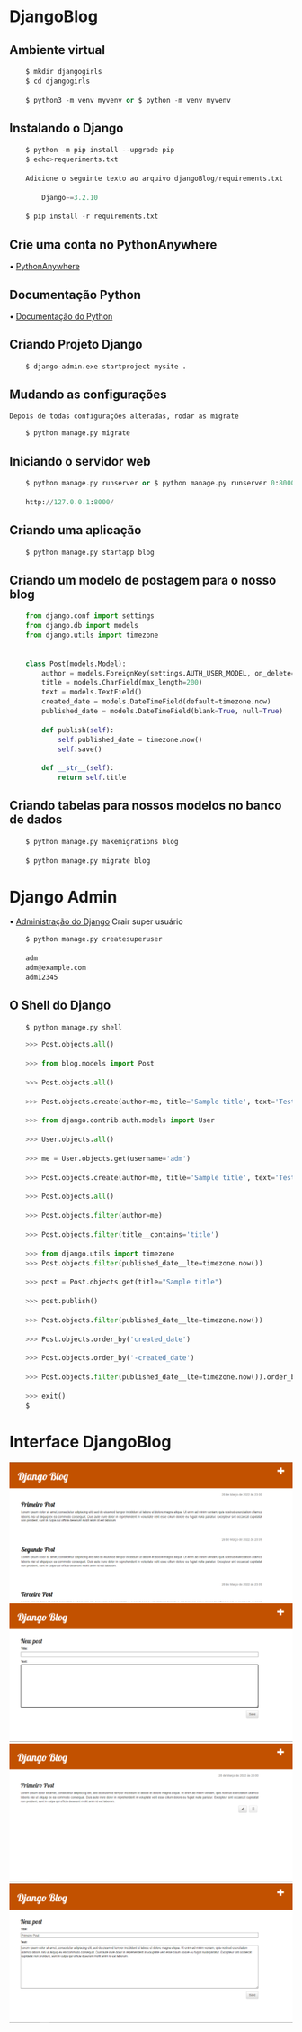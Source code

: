 # DjangoBlog


## Ambiente virtual
```python
    $ mkdir djangogirls 
    $ cd djangogirls

    $ python3 -m venv myvenv or $ python -m venv myvenv
```
## Instalando o Django
```python
    $ python -m pip install --upgrade pip
    $ echo>requeriments.txt

    Adicione o seguinte texto ao arquivo djangoBlog/requirements.txt

        Django~=3.2.10

    $ pip install -r requirements.txt
```

## Crie uma conta no PythonAnywhere
• <a href="https://www.pythonanywhere.com/">PythonAnywhere</a>

## Documentação Python
• <a href="https://docs.python.org/pt-br/3/tutorial/">Documentação do Python</a>

## Criando Projeto Django
```python
    $ django-admin.exe startproject mysite .
```
## Mudando as configurações
    Depois de todas configurações alteradas, rodar as migrate
```python
    $ python manage.py migrate
```

## Iniciando o servidor web
```python
    $ python manage.py runserver or $ python manage.py runserver 0:8000

    http://127.0.0.1:8000/
```

## Criando uma aplicação
```python
    $ python manage.py startapp blog

```

## Criando um modelo de postagem para o nosso blog

```py
    from django.conf import settings
    from django.db import models
    from django.utils import timezone


    class Post(models.Model):
        author = models.ForeignKey(settings.AUTH_USER_MODEL, on_delete=models.CASCADE)
        title = models.CharField(max_length=200)
        text = models.TextField()
        created_date = models.DateTimeField(default=timezone.now)
        published_date = models.DateTimeField(blank=True, null=True)

        def publish(self):
            self.published_date = timezone.now()
            self.save()

        def __str__(self):
            return self.title
```
## Criando tabelas para nossos modelos no banco de dados
```python
    $ python manage.py makemigrations blog

    $ python manage.py migrate blog
```

# Django Admin
• <a href="http://127.0.0.1:8000/admin/">Administração do Django</a>
Crair super usuário
```python
    $ python manage.py createsuperuser

    adm
    adm@example.com
    adm12345
```

## O Shell do Django
```python
    $ python manage.py shell
```

```py
    >>> Post.objects.all()

    >>> from blog.models import Post

    >>> Post.objects.all()

    >>> Post.objects.create(author=me, title='Sample title', text='Test')

    >>> from django.contrib.auth.models import User

    >>> User.objects.all()

    >>> me = User.objects.get(username='adm')

    >>> Post.objects.create(author=me, title='Sample title', text='Test')

    >>> Post.objects.all()

    >>> Post.objects.filter(author=me)

    >>> Post.objects.filter(title__contains='title')

    >>> from django.utils import timezone
    >>> Post.objects.filter(published_date__lte=timezone.now())

    >>> post = Post.objects.get(title="Sample title")

    >>> post.publish()

    >>> Post.objects.filter(published_date__lte=timezone.now())

    >>> Post.objects.order_by('created_date')

    >>> Post.objects.order_by('-created_date')

    >>> Post.objects.filter(published_date__lte=timezone.now()).order_by('published_date')

    >>> exit()
    $
```
# Interface DjangoBlog

<img src="blog/static/imgs/home_page.png" alt="home_page">
<br />
<img src="blog/static/imgs/new_post.png" alt="new_post">
<br />
<img src="blog/static/imgs/detail_post.png" alt="detail_post">
<br />
<img src="blog/static/imgs/edit_post.png" alt="detail_post">
